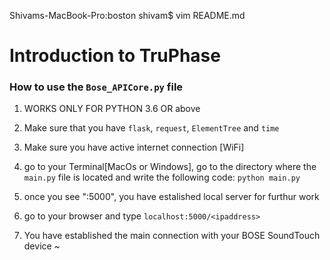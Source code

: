Shivams-MacBook-Pro:boston shivam$ vim README.md

# Introduction to TruPhase


### How to use the `Bose_APICore.py` file


1.  WORKS ONLY FOR PYTHON 3.6 OR above
2.  Make sure that you have `flask`, `request`, `ElementTree` and `time`
3.  Make sure you have active internet connection [WiFi]
4.  go to your Terminal[MacOs or Windows], go to the directory where the   `main.py` file is located and write the following code:
        `python main.py`

5. once you see "<ipaddress>:5000", you have estalished local server for furthur work

6.  go to your browser and type `localhost:5000/<ipaddress>`

7.  You have established the main connection with your BOSE SoundTouch device
~                                                                              
